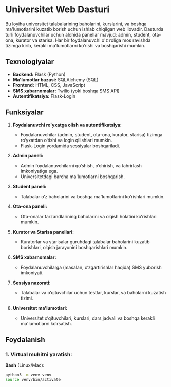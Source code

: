 # Universitet Web Dasturi

Bu loyiha universitet talabalarining baholarini, kurslarini, va boshqa ma'lumotlarini kuzatib borish uchun ishlab chiqilgan web ilovadir. Dasturda turli foydalanuvchilar uchun alohida panellar mavjud: admin, student, ota-ona, kurator va starisa. Har bir foydalanuvchi o'z roliga mos ravishda tizimga kirib, kerakli ma'lumotlarni ko‘rishi va boshqarishi mumkin.

## Texnologiyalar

- **Backend:** Flask (Python)
- **Ma'lumotlar bazasi:** SQLAlchemy (SQL)
- **Frontend:** HTML, CSS, JavaScript
- **SMS xabarnomalar:** Twilio (yoki boshqa SMS API)
- **Autentifikatsiya:** Flask-Login

## Funksiyalar

1. **Foydalanuvchi ro'yxatga olish va autentifikatsiya:**
   - Foydalanuvchilar (admin, student, ota-ona, kurator, starisa) tizimga ro‘yxatdan o‘tishi va login qilishlari mumkin.
   - Flask-Login yordamida sessiyalar boshqariladi.

2. **Admin paneli:**
   - Admin foydalanuvchilarni qo‘shish, o‘chirish, va tahrirlash imkoniyatiga ega.
   - Universitetdagi barcha ma'lumotlarni boshqarish.

3. **Student paneli:**
   - Talabalar o‘z baholarini va boshqa ma'lumotlarini ko‘rishlari mumkin.

4. **Ota-ona paneli:**
   - Ota-onalar farzandlarining baholarini va o‘qish holatini ko‘rishlari mumkin.

5. **Kurator va Starisa panellari:**
   - Kuratorlar va starisalar guruhdagi talabalar baholarini kuzatib borishlari, o‘qish jarayonini boshqarishlari mumkin.

6. **SMS xabarnomalar:**
   - Foydalanuvchilarga (masalan, o‘zgartirishlar haqida) SMS yuborish imkoniyati.

7. **Sessiya nazorati:**
   - Talabalar va o‘qituvchilar uchun testlar, kurslar, va baholarni kuzatish tizimi.

8. **Universitet ma'lumotlari:**
   - Universitet o‘qituvchilari, kurslari, dars jadvali va boshqa kerakli ma'lumotlarni ko‘rsatish.

## Foydalanish

### 1. **Virtual muhitni yaratish:**

**Bash** (Linux/Mac):
```bash
python3 -m venv venv
source venv/bin/activate
